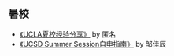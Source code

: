 ## 暑校

- [《UCLA夏校经验分享》](ucla_summer_session_recommendation) by 匿名
- [《UCSD Summer Session自申指南》](ucsd_summer_session_guide) by 邹佳辰
